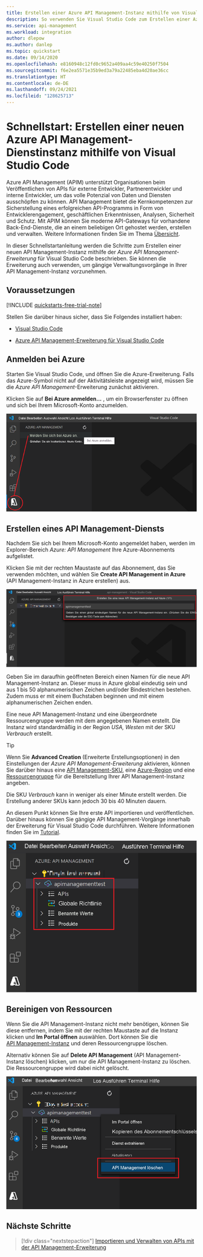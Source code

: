 ```yaml
---
title: Erstellen einer Azure API Management-Instanz mithilfe von Visual Studio Code | Microsoft-Dokumentation
description: So verwenden Sie Visual Studio Code zum Erstellen einer Azure API Management-Instanz.
ms.service: api-management
ms.workload: integration
author: dlepow
ms.author: danlep
ms.topic: quickstart
ms.date: 09/14/2020
ms.openlocfilehash: e8160948c12fd0c9652a409aa4c59e40250f7504
ms.sourcegitcommit: f6e2ea5571e35b9ed3a79a22485eba4d20ae36cc
ms.translationtype: HT
ms.contentlocale: de-DE
ms.lasthandoff: 09/24/2021
ms.locfileid: "128625713"
---
```

# <a name="quickstart-create-a-new-azure-api-management-service-instance-using-visual-studio-code"></a>Schnellstart: Erstellen einer neuen Azure API Management-Dienstinstanz mithilfe von Visual Studio Code

Azure API Management (APIM) unterstützt Organisationen beim Veröffentlichen von APIs für externe Entwickler, Partnerentwickler und interne Entwickler, um das volle Potenzial von Daten und Diensten ausschöpfen zu können. API Management bietet die Kernkompetenzen zur Sicherstellung eines erfolgreichen API-Programms in Form von Entwicklerengagement, geschäftlichen Erkenntnissen, Analysen, Sicherheit und Schutz. Mit APIM können Sie moderne API-Gateways für vorhandene Back-End-Dienste, die an einem beliebigen Ort gehostet werden, erstellen und verwalten. Weitere Informationen finden Sie im Thema [Übersicht](api-management-key-concepts.md).

In dieser Schnellstartanleitung werden die Schritte zum Erstellen einer neuen API Management-Instanz mithilfe der *Azure API Management-Erweiterung* für Visual Studio Code beschrieben. Sie können die Erweiterung auch verwenden, um gängige Verwaltungsvorgänge in Ihrer API Management-Instanz vorzunehmen.

## <a name="prerequisites"></a>Voraussetzungen

[!INCLUDE [quickstarts-free-trial-note](../../includes/quickstarts-free-trial-note.md)]

Stellen Sie darüber hinaus sicher, dass Sie Folgendes installiert haben:

- [Visual Studio Code](https://code.visualstudio.com/)

- [Azure API Management-Erweiterung für Visual Studio Code](https://marketplace.visualstudio.com/items?itemName=ms-azuretools.vscode-apimanagement&ssr=false#overview)

## <a name="sign-in-to-azure"></a>Anmelden bei Azure

Starten Sie Visual Studio Code, und öffnen Sie die Azure-Erweiterung. Falls das Azure-Symbol nicht auf der Aktivitätsleiste angezeigt wird, müssen Sie die *Azure API Management*-Erweiterung zunächst aktivieren.

Klicken Sie auf **Bei Azure anmelden...** , um ein Browserfenster zu öffnen und sich bei Ihrem Microsoft-Konto anzumelden.

![Anmeldung bei Azure über die API Management-Erweiterung für Visual Studio Code](./media/vscode-create-service-instance/vscode-apim-login.png)

## <a name="create-an-api-management-service"></a>Erstellen eines API Management-Diensts

Nachdem Sie sich bei Ihrem Microsoft-Konto angemeldet haben, werden im Explorer-Bereich *Azure: API Management* Ihre Azure-Abonnements aufgelistet.

Klicken Sie mit der rechten Maustaste auf das Abonnement, das Sie verwenden möchten, und wählen Sie **Create API Management in Azure** (API Management-Instanz in Azure erstellen) aus.

![Assistent zum Erstellen einer API Management-Instanz in Visual Studio Code](./media/vscode-create-service-instance/vscode-apim-create.png)

Geben Sie im daraufhin geöffneten Bereich einen Namen für die neue API Management-Instanz an. Dieser muss in Azure global eindeutig sein und aus 1 bis 50 alphanumerischen Zeichen und/oder Bindestrichen bestehen. Zudem muss er mit einem Buchstaben beginnen und mit einem alphanumerischen Zeichen enden.

Eine neue API Management-Instanz und eine übergeordnete Ressourcengruppe werden mit dem angegebenen Namen erstellt. Die Instanz wird standardmäßig in der Region *USA, Westen* mit der SKU *Verbrauch* erstellt.

> [!TIP]
> Wenn Sie **Advanced Creation** (Erweiterte Erstellungsoptionen) in den Einstellungen der *Azure API Management-Erweiterung* aktivieren, können Sie darüber hinaus eine [API Management-SKU](https://azure.microsoft.com/pricing/details/api-management/), eine [Azure-Region](https://status.azure.com/en-us/status) und eine [Ressourcengruppe](../azure-resource-manager/management/overview.md) für die Bereitstellung Ihrer API Management-Instanz angeben.
>
> Die SKU *Verbrauch* kann in weniger als einer Minute erstellt werden. Die Erstellung anderer SKUs kann jedoch 30 bis 40 Minuten dauern.

An diesem Punkt können Sie Ihre erste API importieren und veröffentlichen. Darüber hinaus können Sie gängige API Management-Vorgänge innerhalb der Erweiterung für Visual Studio Code durchführen. Weitere Informationen finden Sie im [Tutorial](visual-studio-code-tutorial.md).

![Neu erstellte API Management-Instanz im Bereich der API Management-Erweiterung in Visual Studio Code](./media/vscode-create-service-instance/vscode-apim-instance.png)

## <a name="clean-up-resources"></a>Bereinigen von Ressourcen

Wenn Sie die API Management-Instanz nicht mehr benötigen, können Sie diese entfernen, indem Sie mit der rechten Maustaste auf die Instanz klicken und **Im Portal öffnen** auswählen. Dort können Sie die [API Management-Instanz](get-started-create-service-instance.md#clean-up-resources) und deren Ressourcengruppe löschen.

Alternativ können Sie auf **Delete API Management** (API Management-Instanz löschen) klicken, um nur die API Management-Instanz zu löschen. Die Ressourcengruppe wird dabei nicht gelöscht.

![API Management-Instanz aus Visual Studio Code löschen](./media/vscode-create-service-instance/vscode-apim-delete.png)

## <a name="next-steps"></a>Nächste Schritte

> [!div class="nextstepaction"]
> [Importieren und Verwalten von APIs mit der API Management-Erweiterung](visual-studio-code-tutorial.md)
